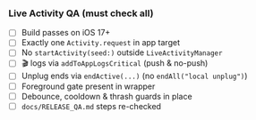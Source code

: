 ### Live Activity QA (must check all)
- [ ] Build passes on iOS 17+
- [ ] Exactly one `Activity.request` in app target
- [ ] No `startActivity(seed:)` outside `LiveActivityManager`
- [ ] 🎬 logs via `addToAppLogsCritical` (push & no-push)
- [ ] Unplug ends via `endActive(...)` (no `endAll("local unplug")`)
- [ ] Foreground gate present in wrapper
- [ ] Debounce, cooldown & thrash guards in place
- [ ] `docs/RELEASE_QA.md` steps re-checked

